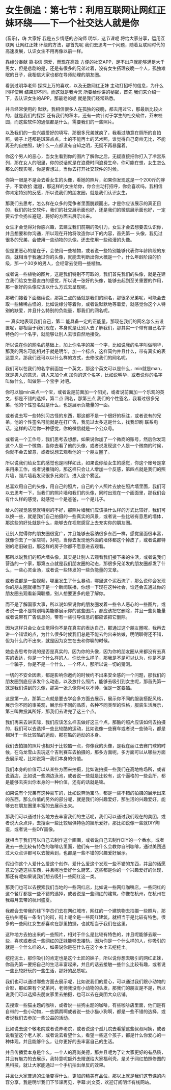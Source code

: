 # 女生倒追：第七节：利用互联网让网红正妹环绕——下一个社交达人就是你

(音乐)，嗨 大家好 我是五步情感的咨询师 明华，这节课呢 将给大家分享，运用互联网 让网红正妹 环绕的方法，那首先呢 我们去思考一个问题，随着互联网时代的高速发展，认识女生不用再像以前一样。

靠缘分奉献 靠书信 网爱，而现在高效 方便的社交APP，足不出户就能够满足大千男女，但是悲剧的是，还是有很多的兄弟过着，没有女生搭理夜晚一个人，孤独难眠的日子，我相信大家也都在导师助理的朋友圈。

看到过明华老师 探探上万的喜欢，以及无数网红正妹 主动打招呼的信息，为什么同样使用 结果却不同，而这就是我今天 所要给你讲的秘密，首先 我们来介绍一下，去认识女生的APP，那最老的呢 就是我们经常熟悉。

并且经常使用的 默默，我相信很多人在孤独的夜晚，都去用过它，那最新比较火的，就是我们的探探 还有我们的积木，还有一款针对于学生的社交软件，芥末校园，而这些软件的通信都是什么，需要我们的一些照片。

以及我们的一些兴趣爱好的填写，那很多兄弟就疯了，我看过随意在厕所的自拍照，镜子上还都是斑斑点点，土的不能再土的艺术照，谁觉得自己奇帅无比，不能再丑的自拍照，缺什么一点都没有自知之明，无疑不再暴露着。

你这个男人的恶心，当女生看到你的图片了解你之后，无疑直接把你打入了冷宫系列，那在女人的眼里，你的说话就是在浪费时间浪费生命，你可能在想，女生怎么那么的现实呢，你是否想过，当你去打开社交软件的时候。

你第一眼是不是会去看女生的头像，看她的照片，如果你发现这是一个200斤的胖子，不爱收拾 邋遢，那这样的女生给你，你会主动打招呼，你会喜欢吗，我相信你肯定特别的反感，所以说我们的朋友圈，就是我们认识女生。

那我们去思考，怎么样在众多的竞争者里面脱颖而出，才是你应该展示的真正目的，我们的社交软件，我们的社交展示面也好，还是我们的微信展示面也好，一定要去学会扬长避短，将好的方面去展示出来。

女生才会觉得对你感兴趣，去建立我们前期的吸引力，女生才会去想要去认识你，并且想要和你沟通，所以现在开始将改造你以下的内容，首先第一 头像，我见过很多的兄弟，会使用一些动物的头像，还去使用一些动漫的头像。

但是更恶心的是在于，会使用一些植物，或者说一些特别能够代表你年龄阶段的东西，就相当于我通过你的头像，就能去判断出你大概是一个，什么年龄阶段的阶级，那一个30岁的男人，会经常去使用一些植物。

或者说一些植物的图片，这是我们特别不可取的，我们首先我们的头像，就是在建立我们给女生最直白的感觉，所以说一张好的头像，能够去起到至关重要的作用，那一张好的头像应该以什么方式去呈现呢。

那我们接着下面继续说，那第二点的话就是我们的网名，那很多兄弟呢，可能会去取一些稀稀古怪的，比如说缘分等着你，或者说默默地等着爱，就感觉你这个人特别的缺爱，并且什么特别的负能量，那我们的网名呢。

一 真实地表现我们自己，第二 能具备一定的正能量，那现在我们的网名怎么去设置呢，那相当于我们现在，本身就是让别人去了解我们，那其实一个带有自己名字特色的一个名字，就能够让别人去很自然地接受。

所以说在你的网名的基础上，加上你名字的某一个字，比如说我的名字叫做明华，那我的网名可能相对于就是明华，加一个标点，这样简约并且什么，带有真实的表达意义，那我们还可以以什么样的方式，去修改我们的网名呢。

我们可以在我们的名字前面加一个英文，那这个英文可以是什么，min就是man，就是男人的意思，男人来加个点 加你的这个名字，比如说明华，或者说你的名字叫做什么，叫做带一个宝字 对吧。

你可以加min来点一个宝，或者说是前面加一个阳光，或者说前面加一个乐观的英文，都是不错的选择，第二点 网名，那第三点 我们的个性签名，我看过很多兄弟，他的个性签名就是什么，也是展示负能量的一面。

或者说去写一些特别习古怪的东西，那这都不是一个很好的标注，或者说有的兄弟，他的个性签名可能就是在打广告，我见过太多这是什么，找我印刷 联系电话，这样的话给你一种感觉，你的微信就是一个公众号。

或者说一个工作号，我们思考去想想，如果说你加了一个微商的账号，然后你发现这个人是一个微商，当你去看了他的头像，或者说发现这个人是一个微商的时候，你就不会去留意，或者说想去观看他的一个朋友圈了。

所以说我们给女生的感觉也是同样如此，如果说你给女生的感觉，你这个账号是拿来用来工作，或者说推销的，那这样只会让人增加一个反感，第四点就是我们的照片墙，照片墙我发现很多兄弟们，进入这个雾区。

总喜欢用自己的头像，用自己的照片，自己的个人照片去放在照片墙里面，我们可以去思考一下，当我们的照片墙和我们的头像，同时出现在一个画面里，那我们会有什么样的感觉，就感觉一个是爸爸，一个是儿子。

给人的视觉感觉就特别的不好，那照片墙我们应该换什么样的方式比较好，我们可以换一些，就是我们自己拍摄的一些真实的风景，或者说一些比较有意思的墙体，那这些的好处就是什么，能够去在视觉感官上去充实你的朋友圈。

让别人觉得你的朋友圈很宽广，并且能够去容纳很多东西一样，感觉里面很丰富，就像你去了一家店铺，对吧，当你去发现他外面的墙体都这个掉皮了，或者说都特别的老旧破旧，那这样的房子你都不愿意进去观看。

那所以说我们的照片墙头像，其实是让别人去观看我们接下来的生活，或者说我们营造的一个家，那第五点就是我们朋友圈的动态，那很多兄弟发的朋友圈都发了什么，一些心灵金汤，或者说一些转发的一些负能量的文章。

或者说都是一些视频，哪里发生了什么暴动，哪里这个泥石流了，那么说你会发现你的朋友圈就相当于是一个新闻联播，你想一下现在这种社会，谁还会去通过你的朋友圈去观看新闻联播，别人想要更多的是了解你。

而不是了解国家大事，所以说如果说你的朋友圈发着一些令人恶心的一些图片，或者说一些不是特别精美能够展示你的这些图片，都应该把它删除，并且一些负能量或者说带有广告信息的，带有一些引导信息的都应该把它删除。

因为这样只会让女生觉得你不是在真实的表达自己，那通过这个朋友圈呢，我再去讲一个错误的点，为什么很多时候我们总是不能去约出来姑娘，明明聊得还不错，但为什么约不出来，就是因为女生在去和你聊的时候。

她会去思考你说的是否是真实的，因为你的头像，因为你的朋友圈从来都没有去真实的表达，你是一个什么样的人，你长什么样子，那我是不是可以认为，你是不是一个骗子，你是不是一个什么，一个坏人，那所以说一切的猜测。

一切的不安全因素，都是影响你邀约的时候约不出来安全感的一个问题，那我们的朋友圈到底应该发什么动态，以及放什么照片，能够去吸引到女生呢，那首先第一就是我们讲到的头像，那第一张头像你可以不帅，但是一定要酷。

这是第一点，那第二点就是要去学会多方面去展示，展示你不同的服装搭配风格，展示你不同的审美观，展示你不同的品质，各种不同类型的性格，服装生活展示，第三叫做投其所好，那我们去讲完了这三个点。

我们再来去讲实际，我们应该怎么样去做好这三个点，那酷的照片应该如何去拍摄的，我们可以去选择一些比较酷的运动，比如说像一些赛车或者说一些骑马，都是相对于一些比较酷的运动，那在酷的运动的本身。

我们去拍摄的照片也相对于比较酷一点，你像我的头像，是我在丽江去赛门球的时候，在乌龙雪山去玩这个吉利赛车去拍摄的，那多方面呢，多方面可以从哪些方面去展示呢，比如说第一我们本身的价值。

我们本身的价值可以从某些方面来拍摄，比如说拍摄一些我们在高地格场所，或者说酒店，比如说一些湖边泳池，或者说一些就是比较有，这个逼格的一些会所，都是能够去突出你本身的一种价值，还有的话就是嘛。

如果说有个兄弟有这种豪车的，比如说奔驰宝马，都是一些不错的拍摄的展示出来的东西，那么价值的另外的部分呢，就是我们的兴趣爱好，那生活的兴趣爱好，能够去在朋友圈里丰富的去展示出来。

那我们可以通过什么地方去丰富我们的生活呢，我们可以通过我们现在的美团，或者说大众点评，去搜索一些比较局俱特色的娱乐爱好，那比如说像一些就DIY陶瓷，或者说一些DIY画像。

就相当于我们可以自己去制作这个画画，或者说自己去制作DIY的一个香水，或者说去一些比较有特色的咖啡店里面，他们有一些什么会教你自制咖啡，通过美团通过大众点评都可以去搜索到，也都是一些不错的兴趣爱好展示。

假设你这个人爱什么爱这个创作，爱什么爱这个发现一些不错的东西，并且的话愿意去创造这些东西，并且呢也爱好什么厨艺，这些都是你的一个兴趣爱好的体现，那还有呢如果说我们想去吸引一些网红这一类。

那我们也可以去搜索我们当地的一些网红店，比如说一些网红咖啡店，一些网红的这个餐厅都是一些不错的选择，或者说是一些网红的建筑，你像在杭州，在杭州在我每月去带的杭州盛夏。

我都会去带我的线下学员们去在网红城市，网红的一个建筑物去拍摄一些照片，那在杭州呢有一条专门的街，街上呢全是一些网红建筑，就相当于是比较有特色，很多的一些网红女生都喜欢在那里拍摄，也就相当于我们在这里。

这种地方去拍出来的一些照片，相对于什么是比较有特色的，并且呢能够去跟一些，喜欢或者说一些网红的正妹能够去接轨，因为你是一个什么样的人，你吸引的就是一个什么样的人，如果说你是在什么在这个乡土去挖挖土。

挖挖泥土，那你吸引的肯定也是这个土匠的妹子，所以说你想去吸引的网红正妹，你首先第一要把自己的生活丰富起来，并且的话去接触一些什么比较有趣，或者说一些比较好玩的一些生活，那好的品质呢。

我们也可以通过哪些方面去展示呢，比如说我们的爱心，可以通过我们跟小动物的合影，那如果有个兄弟问，老师我没有小动物的头发，那我们的朋友是不是，所以说我们可以选择去朋友家里去拍摄，也可以去在美团大众店铺。

去搜索一些猫主题的咖啡，或者说一些狗主题的咖啡，有些咖啡店里面，他们是有自带的一些小动物，一些鹦鹉啊或者说一些小猫小狗啊，都是一些不错的选择，或者说我们去参加一些公益的活动。

比如说去这个敬老院或者说养老院，或者说这个孤儿院去看望这些叔叔阿姨，或者说看望这个老人家，或者说去看望什么，看望一些这个孩子，都是什么你爱心的一种体现，并且能够什么，让你更好的去丰富自己的生活。

并且传播爱本身是什么，一个人的高尚美德，那并且呢为了让大家更好的有品质，并且有魅力的去展示，我特意呢额外去赠送给大家福利壳，是关于网红拍照修图的黑科技，就让大家能通过一个手机拍出单反的效果。

并且让大家普通的生活变得什么，更加的精美有品位，那以上就是我们这节课的内容分享，我是明华我们下节课再见，字幕:刘文英，欢迎订阅明华有线网站。

